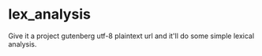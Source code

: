 # lex_analysis
Give it a project gutenberg utf-8 plaintext url and it'll do some simple lexical analysis.

